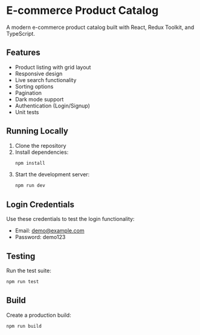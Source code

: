 # E-commerce Product Catalog

A modern e-commerce product catalog built with React, Redux Toolkit, and TypeScript.

## Features

- Product listing with grid layout
- Responsive design
- Live search functionality
- Sorting options
- Pagination
- Dark mode support
- Authentication (Login/Signup)
- Unit tests

## Running Locally

1. Clone the repository
2. Install dependencies:
   ```bash
   npm install
   ```
3. Start the development server:
   ```bash
   npm run dev
   ```

## Login Credentials

Use these credentials to test the login functionality:

- Email: demo@example.com
- Password: demo123

## Testing

Run the test suite:

```bash
npm run test
```

## Build

Create a production build:

```bash
npm run build
```